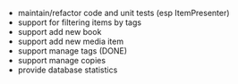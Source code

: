 - maintain/refactor code and unit tests (esp ItemPresenter)
- support for filtering items by tags
- support add new book
- support add new media item
- support manage tags (DONE)
- support manage copies
- provide database statistics